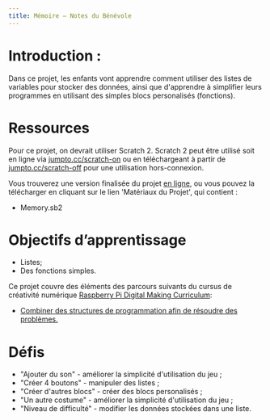 ```yaml
---
title: Mémoire — Notes du Bénévole
---
```


# Introduction :
Dans ce projet, les enfants vont apprendre comment utiliser des listes de variables pour stocker des données, ainsi que d'apprendre à simplifier leurs programmes en utilisant des simples blocs personalisés (fonctions).

# Ressources
Pour ce projet, on devrait utiliser Scratch 2. Scratch 2 peut être utilisé soit en ligne via [jumpto.cc/scratch-on](http://jumpto.cc/scratch-on) ou en téléchargeant à partir de [jumpto.cc/scratch-off](http://jumpto.cc/scratch-off) pour une utilisation hors-connexion.

Vous trouverez une version finalisée du projet <a href="http://scratch.mit.edu/projects/34874510/#editor">en ligne</a>, ou vous pouvez la télécharger en cliquant sur le lien 'Matériaux du Projet', qui contient :

+ Memory.sb2

# Objectifs d’apprentissage
+ Listes;
+ Des fonctions simples.

Ce projet couvre des éléments des parcours suivants du cursus de créativité numérique [Raspberry Pi Digital Making Curriculum](http://rpf.io/curriculum):

+ [Combiner des structures de programmation afin de résoudre des problèmes.](https://www.raspberrypi.org/curriculum/programming/builder)

# Défis
+ "Ajouter du son" - améliorer la simplicité d'utilisation du jeu ;
+ "Créer 4 boutons" - manipuler des listes ;
+ "Créer d'autres blocs" - créer des blocs personalisés ;
+ "Un autre costume" - améliorer la simplicité d'utilisation du jeu ;
+ "Niveau de difficulté" - modifier les données stockées dans une liste.
